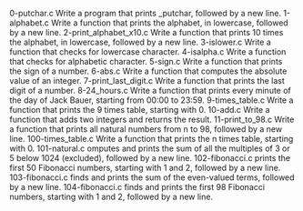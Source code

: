0-putchar.c Write a program that prints _putchar, followed by a new line.
1-alphabet.c Write a function that prints the alphabet, in lowercase, followed by a new line.
2-print_alphabet_x10.c Write a function that prints 10 times the alphabet, in lowercase, followed by a new line.
3-islower.c Write a function that checks for lowercase character.
4-isalpha.c Write a function that checks for alphabetic character.
5-sign.c Write a function that prints the sign of a number.
6-abs.c Write a function that computes the absolute value of an integer.
7-print_last_digit.c Write a function that prints the last digit of a number.
8-24_hours.c Write a function that prints every minute of the day of Jack Bauer, starting from 00:00 to 23:59.
9-times_table.c Write a function that prints the 9 times table, starting with 0.
10-add.c Write a function that adds two integers and returns the result.
11-print_to_98.c Write a function that prints all natural numbers from n to 98, followed by a new line.
100-times_table.c Write a function that prints the n times table, starting with 0.
101-natural.c omputes and prints the sum of all the multiples of 3 or 5 below 1024 (excluded), followed by a new line.
102-fibonacci.c prints the first 50 Fibonacci numbers, starting with 1 and 2, followed by a new line.
103-fibonacci.c finds and prints the sum of the even-valued terms, followed by a new line.
104-fibonacci.c finds and prints the first 98 Fibonacci numbers, starting with 1 and 2, followed by a new line.
